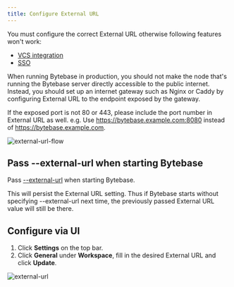 ```yaml
---
title: Configure External URL
---
```


<HintBlock type="warning">

You must configure the correct External URL otherwise following features won't work:

- [VCS integration](/docs/vcs-integration/overview)
- [SSO](/docs/administration/sso/overview)

</HintBlock>

When running Bytebase in production, you should not make the node that's running the Bytebase server directly accessible to the public internet. Instead, you should set up an internet gateway such as Nginx or Caddy by configuring External URL to the endpoint exposed by the gateway.

<HintBlock type="info">

If the exposed port is not 80 or 443, please include the port number in External URL as well. e.g. Use https://bytebase.example.com:8080 instead of https://bytebase.example.com.

</HintBlock>

![external-url-flow](/content/docs/get-started/install/external-url-flow.webp)

## Pass --external-url when starting Bytebase

Pass [--external-url](/docs/reference/command-line#--external-url-string) when starting Bytebase.

<HintBlock type="info">

This will persist the External URL setting. Thus if Bytebase starts without specifying --external-url
next time, the previously passed External URL value will still be there.

</HintBlock>

## Configure via UI

1. Click **Settings** on the top bar.
1. Click **General** under **Workspace**, fill in the desired External URL and click **Update**.

![external-url](/content/docs/get-started/install/external-url.webp)
